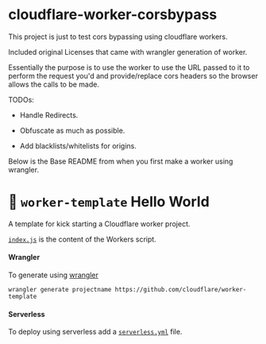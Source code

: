 # cloudflare-worker-corsbypass

This project is just to test cors bypassing using cloudflare workers.   

Included original Licenses that came with wrangler generation of worker.

Essentially the purpose is to use the worker to use the URL passed to it to perform the request you'd and provide/replace cors headers so the browser allows the calls to be made.

TODOs:

- Handle Redirects.

- Obfuscate as much as possible.

- Add blacklists/whitelists for origins.


Below is the Base README from when you first make a worker using wrangler.

# 👷 `worker-template` Hello World

A template for kick starting a Cloudflare worker project.

[`index.js`](https://github.com/cloudflare/worker-template/blob/master/index.js) is the content of the Workers script.

#### Wrangler

To generate using [wrangler](https://github.com/cloudflare/wrangler)

```
wrangler generate projectname https://github.com/cloudflare/worker-template
```

#### Serverless

To deploy using serverless add a [`serverless.yml`](https://serverless.com/framework/docs/providers/cloudflare/) file.